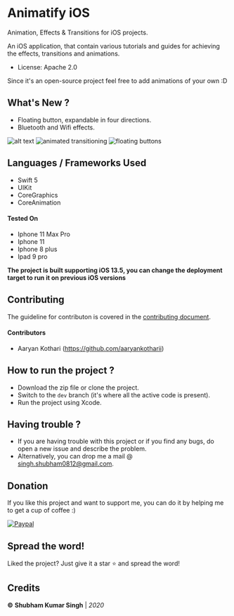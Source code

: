 # Animatify iOS
Animation, Effects & Transitions for iOS projects.

An iOS application, that contain various tutorials and guides for achieving the effects, transitions and animations.
- License: Apache 2.0

Since it's an open-source project feel free to add animations of your own :D

## What's New ?
- Floating button, expandable in four directions.
- Bluetooth and Wifi effects.

![alt text](https://github.com/Shubham0812/Animatify-ios/blob/master/Animatify/Screenshots/1.png)
![animated transitioning](https://raw.githubusercontent.com/Shubham0812/Animatify-ios/master/Animatify/Screenshots/2.png)
![floating buttons](https://raw.githubusercontent.com/Shubham0812/Animatify-ios/master/Animatify/Screenshots/3.png)
## Languages / Frameworks Used
- Swift 5
- UIKit
- CoreGraphics
- CoreAnimation

#### Tested On
- Iphone 11 Max Pro
- Iphone 11
- Iphone 8 plus
- Ipad 9 pro

**The project is built supporting iOS 13.5, you can change the deployment target to run it on previous iOS versions**

## Contributing
The guideline for contributon is covered in the [contributing document](CONTRIBUTING.md).

#### Contributors 
* Aaryan Kothari (https://github.com/aaryankotharii)

## How to run the project ?
* Download the zip file or clone the project.
* Switch to the `dev` branch (it's where all the active code is present).
* Run the project using Xcode.

## Having trouble ?
* If you are having trouble with this project or if you find any bugs, do open a new issue and describe the problem.
* Alternatively, you can drop me a mail @ singh.shubham0812@gmail.com.

## Donation 
If you like this project and want to support me, you can do it by helping me to get a cup of coffee :)

[![Paypal](https://raw.githubusercontent.com/Shubham0812/Animatify-ios/dev/Animatify/Screenshots/Others/paypal_paym.png)](https://www.paypal.me/theiosdev)


## Spread the word!
Liked the project? Just give it a star ⭐️ and spread the word!

## Credits
**©** **Shubham Kumar Singh** | *2020*


